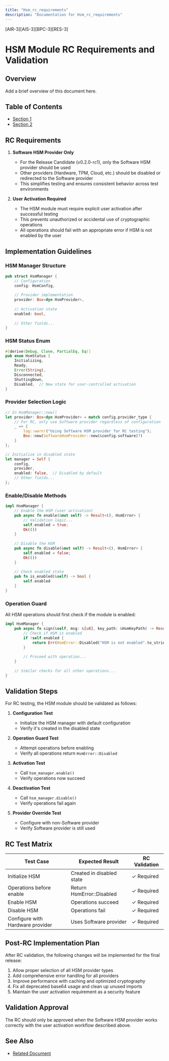 ```yaml
---
title: "Hsm_rc_requirements"
description: "Documentation for Hsm_rc_requirements"
---
```


[AIR-3][AIS-3][BPC-3][RES-3]


# HSM Module RC Requirements and Validation

## Overview

Add a brief overview of this document here.

## Table of Contents

- [Section 1](#section-1)
- [Section 2](#section-2)


## RC Requirements

1. **Software HSM Provider Only**
   - For the Release Candidate (v0.2.0-rc1), only the Software HSM provider should be used
   - Other providers (Hardware, TPM, Cloud, etc.) should be disabled or redirected to the Software provider
   - This simplifies testing and ensures consistent behavior across test environments

2. **User Activation Required**
   - The HSM module must require explicit user activation after successful testing
   - This prevents unauthorized or accidental use of cryptographic operations
   - All operations should fail with an appropriate error if HSM is not enabled by the user

## Implementation Guidelines

### HSM Manager Structure

```rust
pub struct HsmManager {
    // Configuration
    config: HsmConfig,
    
    // Provider implementation
    provider: Box<dyn HsmProvider>,
    
    // Activation state
    enabled: bool,
    
    // Other fields...
}
```

### HSM Status Enum

```rust
#[derive(Debug, Clone, PartialEq, Eq)]
pub enum HsmStatus {
    Initializing,
    Ready,
    Error(String),
    Disconnected,
    ShuttingDown,
    Disabled,  // New state for user-controlled activation
}
```

### Provider Selection Logic

```rust
// In HsmManager::new()
let provider: Box<dyn HsmProvider> = match config.provider_type {
    // For RC, only use Software provider regardless of configuration
    _ => {
        log::warn!("Using Software HSM provider for RC testing");
        Box::new(SoftwareHsmProvider::new(&config.software)?)
    }
};

// Initialize in disabled state
let manager = Self {
    config,
    provider,
    enabled: false,  // Disabled by default
    // Other fields...
};
```

### Enable/Disable Methods

```rust
impl HsmManager {
    // Enable the HSM (user activation)
    pub async fn enable(&mut self) -> Result<(), HsmError> {
        // Validation logic...
        self.enabled = true;
        Ok(())
    }
    
    // Disable the HSM
    pub async fn disable(&mut self) -> Result<(), HsmError> {
        self.enabled = false;
        Ok(())
    }
    
    // Check enabled state
    pub fn is_enabled(&self) -> bool {
        self.enabled
    }
}
```

### Operation Guard

All HSM operations should first check if the module is enabled:

```rust
impl HsmManager {
    pub async fn sign(&self, msg: &[u8], key_path: &HsmKeyPath) -> Result<Signature, HsmError> {
        // Check if HSM is enabled
        if !self.enabled {
            return Err(HsmError::Disabled("HSM is not enabled".to_string()));
        }
        
        // Proceed with operation...
    }
    
    // Similar checks for all other operations...
}
```

## Validation Steps

For RC testing, the HSM module should be validated as follows:

1. **Configuration Test**
   - Initialize the HSM manager with default configuration
   - Verify it's created in the disabled state

2. **Operation Guard Test**
   - Attempt operations before enabling
   - Verify all operations return `HsmError::Disabled`

3. **Activation Test**
   - Call `hsm_manager.enable()`
   - Verify operations now succeed

4. **Deactivation Test**
   - Call `hsm_manager.disable()`
   - Verify operations fail again

5. **Provider Override Test**
   - Configure with non-Software provider
   - Verify Software provider is still used

## RC Test Matrix

| Test Case | Expected Result | RC Validation |
|-----------|-----------------|---------------|
| Initialize HSM | Created in disabled state | ✓ Required |
| Operations before enable | Return HsmError::Disabled | ✓ Required |
| Enable HSM | Operations succeed | ✓ Required |
| Disable HSM | Operations fail | ✓ Required |
| Configure with Hardware provider | Uses Software provider | ✓ Required |

## Post-RC Implementation Plan

After RC validation, the following changes will be implemented for the final release:

1. Allow proper selection of all HSM provider types
2. Add comprehensive error handling for all providers
3. Improve performance with caching and optimized cryptography
4. Fix all deprecated base64 usage and clean up unused imports
5. Maintain the user activation requirement as a security feature

## Validation Approval

The RC should only be approved when the Software HSM provider works correctly with the user activation workflow described above.

## See Also

- [Related Document](#related-document)

